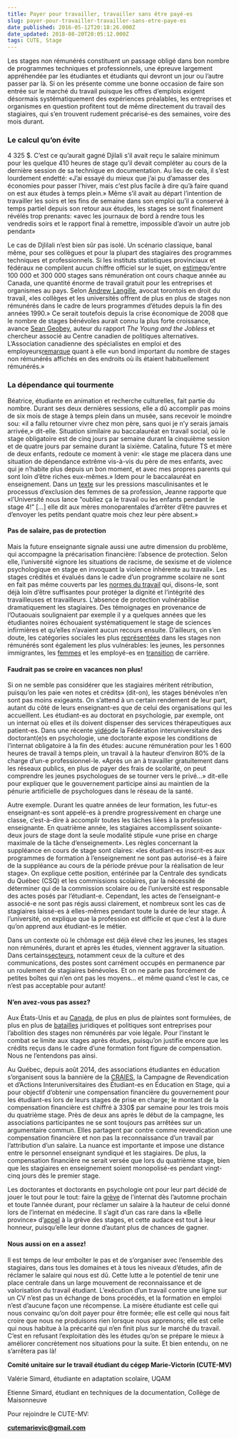 ```yaml
---
title: Payer pour travailler, travailler sans être payé-es
slug: payer-pour-travailler-travailler-sans-etre-paye-es
date_published: 2016-05-12T20:18:26.000Z
date_updated: 2018-08-20T20:05:12.000Z
tags: CUTE, Stage
---
```


Les stages non rémunérés constituent un passage obligé dans bon nombre de programmes techniques et professionnels, une épreuve largement appréhendée par les étudiantes et étudiants qui devront un jour ou l’autre passer par là. Si on les présente comme une bonne occasion de faire son entrée sur le marché du travail puisque les offres d’emplois exigent désormais systématiquement des expériences préalables, les entreprises et organismes en question profitent tout de même directement du travail des stagiaires, qui s’en trouvent rudement précarisé-es des semaines, voire des mois durant.

### **Le calcul qu’on évite**

4 325 $. C’est ce qu’aurait gagné Djilali s’il avait reçu le salaire minimum pour les quelque 410 heures de stage qu’il devait compléter au cours de la dernière session de sa technique en documentation. Au lieu de cela, il s’est lourdement endetté: «J’ai essayé du mieux que j’ai pu d’amasser des économies pour passer l’hiver, mais c’est plus facile à dire qu’à faire quand on est aux études à temps plein.» Même s’il avait au départ l’intention de travailler les soirs et les fins de semaine dans son emploi qu’il a conservé à temps partiel depuis son retour aux études, les stages se sont finalement révélés trop prenants: «avec les journaux de bord à rendre tous les vendredis soirs et le rapport final à remettre, impossible d’avoir un autre job pendant»

Le cas de Djlilali n’est bien sûr pas isolé. Un scénario classique, banal même, pour ses collègues et pour la plupart des stagiaires des programmes techniques et professionnels. Si les instituts statistiques provinciaux et fédéraux ne compilent aucun chiffre officiel sur le sujet, on [estime](http://www.lecollectif.ca/un-stage-est-une-carotte/)qu’entre 100 000 et 300 000 stages sans rémunération ont cours chaque année au Canada, une quantité énorme de travail gratuit pour les entreprises et organismes au pays. Selon [Andrew Langille](http://www.affairesuniversitaires.ca/articles-de-fond/article/le-sort-du-stagiaire-non-remunere/), avocat torontois en droit du travail, «les collèges et les universités offrent de plus en plus de stages non rémunérés dans le cadre de leurs programmes d’études depuis la fin des années 1990.» Ce serait toutefois depuis la crise économique de 2008 que le nombre de stages bénévoles aurait connu la plus forte croissance, avance [Sean Geobey](http://affaires.lapresse.ca/economie/canada/201403/02/01-4743921-le-ton-monte-contre-les-stages-non-remuneres.php?p=562561), auteur du rapport *The Young and the Jobless* et chercheur associé au Centre canadien de politiques alternatives. L’Association canadienne des spécialistes en emploi et des employeurs[remarque](http://www.affairesuniversitaires.ca/articles-de-fond/article/le-sort-du-stagiaire-non-remunere/) quant à elle «un bond important du nombre de stages non rémunérés affichés en des endroits où ils étaient habituellement rémunérés.»

### **La dépendance qui tourmente**

Béatrice, étudiante en animation et recherche culturelles, fait partie du nombre. Durant ses deux dernières sessions, elle a dû accomplir pas moins de six mois de stage à temps plein dans un musée, sans recevoir le moindre sou: «il a fallu retourner vivre chez mon père, sans quoi je n’y serais jamais arrivée,» dit-elle. Situation similaire au baccalauréat en travail social, où le stage obligatoire est de cinq jours par semaine durant la cinquième session et de quatre jours par semaine durant la sixième. Catalina, future TS et mère de deux enfants, redoute ce moment à venir: «le stage me placera dans une situation de dépendance extrême vis-à-vis du père de mes enfants, avec qui je n’habite plus depuis un bon moment, et avec mes propres parents qui sont loin d’être riches eux-mêmes.» Idem pour le baccalauréat en enseignement. Dans un [texte](http://minoriteslisibles.wix.com/journal-udem#!blank/mainPage) sur les pressions masculinisantes et le processus d’exclusion des femmes de sa profession, Jeanne rapporte que «l’Université nous lance “oubliez ça le travail ou les enfants pendant le stage 4!” […] elle dit aux mères monoparentales d’arrêter d’être pauvres et d’envoyer les petits pendant quatre mois chez leur père absent.»

#### **Pas de salaire, pas de protection**

Mais la future enseignante signale aussi une autre dimension du problème, qui accompagne la précarisation financière: l’absence de protection. Selon elle, l’université «ignore les situations de racisme, de sexisme et de violence psychologique en stage en invoquant la violence inhérente au travail». Les stages crédités et évalués dans le cadre d’un programme scolaire ne sont en fait pas même couverts par les [normes du travail](http://www.cnt.gouv.qc.ca/salaire-paie-et-travail/salaire/les-normes-du-travail/article-2/index.html) qui, disons-le, sont déjà loin d’être suffisantes pour protéger la dignité et l’intégrité des travailleuses et travailleurs. L’absence de protection vulnérabilise dramatiquement les stagiaires. Des témoignages en provenance de l’Outaouais soulignaient par exemple il y a quelques années que les étudiantes noires échouaient systématiquement le stage de sciences infirmières et qu’elles n’avaient aucun recours ensuite. D’ailleurs, on s’en doute, les catégories sociales les plus [représentées](http://www.youthandwork.ca/2014/09/precarity-unemployment-and-unpaid.html) dans les stages non rémunérés sont également les plus vulnérables: les jeunes, les personnes immigrantes, les [femmes](http://journalmetro.com/actualites/national/498215/stages-surtout-des-jeunes-femmes-sous-payees/) et les employé-es en [transition](http://www.cremcv.com/2014/12/10/lesstagesnonremuneresauquebec/) de carrière.

#### **Faudrait pas se croire en vacances non plus!**

Si on ne semble pas considérer que les stagiaires méritent rétribution, puisqu’on les paie «en notes et crédits» (dit-on), les stages bénévoles n’en sont pas moins exigeants. On s’attend à un certain rendement de leur part, autant du côté de leurs enseignant-es que de celui des organisations qui les accueillent. Les étudiant-es au doctorat en psychologie, par exemple, ont un internat où elles et ils doivent dispenser des services thérapeutiques aux patient-es. Dans une récente [vidéo](https://www.facebook.com/FIDEPQc/videos/858959917564097/)de la Fédération interuniversitaire des doctorant(e)s en psychologie, une doctorante expose les conditions de l’internat obligatoire à la fin des études: aucune rémunération pour les 1 600 heures de travail à temps plein, un travail à la hauteur d’environ 80% de la charge d’un-e professionnel-le. «Après un an à travailler gratuitement dans les réseaux publics, en plus de payer des frais de scolarité, on peut comprendre les jeunes psychologues de se tourner vers le privé…» dit-elle pour expliquer que le gouvernement participe ainsi au maintien de la pénurie artificielle de psychologues dans le réseau de la santé.

Autre exemple. Durant les quatre années de leur formation, les futur-es enseignant-es sont appelé-es à prendre progressivement en charge une classe, c’est-à-dire à accomplir toutes les tâches liées à la profession enseignante. En quatrième année, les stagiaires accomplissent soixante-deux jours de stage dont la seule modalité stipule «une prise en charge maximale de la tâche d’enseignement». Les règles concernant la suppléance en cours de stage sont claires: «les étudiant-es inscrit-es aux programmes de formation à l’enseignement ne sont pas autorisé-es à faire de la suppléance au cours de la période prévue pour la réalisation de leur stage». On explique cette position, entérinée par la Centrale des syndicats du Québec (CSQ) et les commissions scolaires, par la nécessité de déterminer qui de la commission scolaire ou de l’université est responsable des actes posés par l’étudiant-e. Cependant, les actes de l’enseignant-e associé-e ne sont pas régis aussi clairement, et nombreux sont les cas de stagiaires laissé-es à elles-mêmes pendant toute la durée de leur stage. À l’université, on explique que la profession est difficile et que c’est à la dure qu’on apprend aux étudiant-es le métier.

Dans un contexte où le chômage est déjà élevé chez les jeunes, les stages non rémunérés, durant et après les études, viennent aggraver la situation. Dans certains[secteurs](http://ici.radio-canada.ca/emissions/medium_large/2011-2012/chronique.asp?idChronique=331244), notamment ceux de la culture et des communications, des postes sont carrément occupés en permanence par un roulement de stagiaires bénévoles. Et on ne parle pas forcément de petites boîtes qui n’en ont pas les moyens… et même quand c’est le cas, ce n’est pas acceptable pour autant!

#### **N’en avez-vous pas assez?**

Aux États-Unis et au [Canada](http://www.rcinet.ca/fr/2016/02/10/ottawa-somme-dintervenir-dans-lexploitation-des-stagiaires-non-payes/), de plus en plus de plaintes sont formulées, de plus en plus de [batailles](http://www.lapresse.ca/le-droit/affaires/201403/02/01-4743933-le-ton-monte-contre-les-stages-non-remuneres-au-pays.php) juridiques et politiques sont entreprises pour l’abolition des stages non rémunérés par voie légale. Pour l’instant le combat se limite aux stages après études, puisqu’on justifie encore que les crédits reçus dans le cadre d’une formation font figure de compensation. Nous ne l’entendons pas ainsi.

Au Québec, depuis août 2014, des associations étudiantes en éducation s’organisent sous la bannière de la [CRAIES](http://montrealcampus.ca/2016/02/enseigner-a-blanc-remuneration-des-stages-en-enseignement/), la Campagne de Revendication et d’Actions Interuniversitaires des Étudiant-es en Éducation en Stage, qui a pour objectif d’obtenir une compensation financière du gouvernement pour les étudiant-es lors de leurs stages de prise en charge; le montant de la compensation financière est chiffré à 330$ par semaine pour les trois mois du quatrième stage. Près de deux ans après le début de la campagne, les associations participantes ne se sont toujours pas arrêtées sur un argumentaire commun. Elles partagent par contre comme revendication une compensation financière et non pas la reconnaissance d’un travail par l’attribution d’un salaire. La nuance est importante et impose une distance entre le personnel enseignant syndiqué et les stagiaires. De plus, la compensation financière ne serait versée que lors du quatrième stage, bien que les stagiaires en enseignement soient monopolisé-es pendant vingt-cinq jours dès le premier stage.

Les doctorantes et doctorants en psychologie ont pour leur part décidé de jouer le tout pour le tout: faire la [grève](http://www.ledevoir.com/societe/sante/463842/des-centaines-d-etudiants-en-psychologie-vont-boycotter-les-stages) de l’internat dès l’automne prochain et toute l’année durant, pour réclamer un salaire à la hauteur de celui donné lors de l’internat en médecine. Il s’agit d’un cas rare dans la «Belle province» d’[appel](http://ici.radio-canada.ca/emissions/chez_nous_le_matin/2015-2016/archives.asp?date=2016/05/11&amp;indTime=1802&amp;idmedia=7511186) à la grève des stages, et cette audace est tout à leur honneur, puisqu’elle leur donne d’autant plus de chances de gagner.

#### **Nous aussi on en a assez!**

Il est temps de leur emboîter le pas et de s’organiser avec l’ensemble des stagiaires, dans tous les domaines et à tous les niveaux d’études, afin de réclamer le salaire qui nous est dû. Cette lutte a le potentiel de tenir une place centrale dans un large mouvement de reconnaissance et de valorisation du travail étudiant. L’exécution d’un travail contre une ligne sur un CV n’est pas un échange de bons procédés, et la formation en emploi n’est d’aucune façon une récompense. La misère étudiante est celle qui nous convainc qu’on doit payer pour être formée; elle est celle qui nous fait croire que nous ne produisons rien lorsque nous apprenons; elle est celle qui nous habitue à la précarité qui n’en finit plus sur le marché du travail. C’est en refusant l’exploitation dès les études qu’on se prépare le mieux à améliorer concrètement nos situations pour la suite. Et bien entendu, on ne s’arrêtera pas là!

**Comité unitaire sur le travail étudiant du cégep Marie-Victorin (CUTE-MV)**

Valérie Simard, étudiante en adaptation scolaire, UQAM

Etienne Simard, étudiant en techniques de la documentation, Collège de Maisonneuve

Pour rejoindre le CUTE-MV:

**[cutemarievic@gmail.com](mailto:cutemarievic@gmail.com)**
